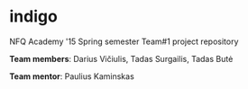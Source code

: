 # indigo
NFQ Academy '15 Spring semester Team#1 project repository

**Team members**: Darius Vičiulis, Tadas Surgailis, Tadas Butė

**Team mentor**: Paulius Kaminskas
